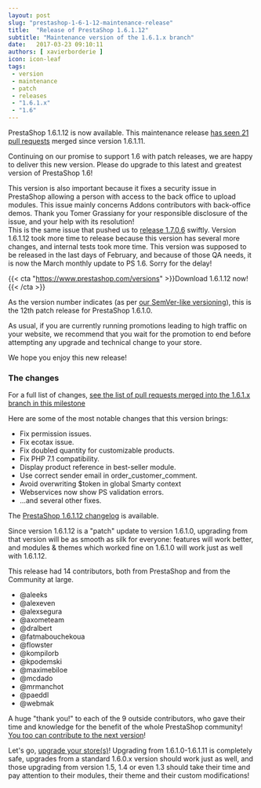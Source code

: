 ```yaml
---
layout: post
slug: "prestashop-1-6-1-12-maintenance-release"
title:  "Release of PrestaShop 1.6.1.12"
subtitle: "Maintenance version of the 1.6.1.x branch"
date:   2017-03-23 09:10:11
authors: [ xavierborderie ]
icon: icon-leaf
tags:
 - version
 - maintenance
 - patch
 - releases
 - "1.6.1.x"
 - "1.6"
---
```


PrestaShop 1.6.1.12 is now available. This maintenance release [has seen 21 pull requests](https://github.com/PrestaShop/PrestaShop/milestone/17?closed=1) merged since version 1.6.1.11.

Continuing on our promise to support 1.6 with patch releases, we are happy to deliver this new version. Please do upgrade to this latest and greatest version of PrestaShop 1.6!

This version is also important because it fixes a security issue in PrestaShop allowing a person with access to the back office to upload modules. This issue mainly concerns Addons contributors with back-office demos. Thank you Tomer Grassiany for your responsible disclosure of the issue, and your help with its resolution!<br/>
This is the same issue that pushed us to [release 1.7.0.6](http://build.prestashop.com/news/prestashop-1-7-0-6-maintenance-security-release/) swiftly. Version 1.6.1.12 took more time to release because this version has several more changes, and internal tests took more time. This version was supposed to be released in the last days of February, and because of those QA needs, it is now the March monthly update to PS 1.6. Sorry for the delay!

{{< cta "https://www.prestashop.com/versions" >}}Download 1.6.1.12 now!{{< /cta >}}


As the version number indicates (as per [our SemVer-like versioning](http://build.prestashop.com/news/a-more-semantic-versioning-scheme/)), this is the 12th patch release for PrestaShop 1.6.1.0.<br/>

As usual, if you are currently running promotions leading to high traffic on your website, we recommend that you wait for the promotion to end before attempting any upgrade and technical change to your store.

We hope you enjoy this new release!


### The changes

For a full list of changes, [see the list of pull requests merged into the 1.6.1.x branch in this milestone](https://github.com/PrestaShop/PrestaShop/pulls?utf8=%E2%9C%93&q=is%3Amerged%20milestone%3A1.6.1.12%20)

Here are some of the most notable changes that this version brings:

* Fix permission issues.
* Fix ecotax issue.
* Fix doubled quantity for customizable products.
* Fix PHP 7.1 compatibility.
* Display product reference in best-seller module.
* Use correct sender email in order_customer_comment.
* Avoid overwriting $token in global Smarty context
* Webservices now show PS validation errors.
* ...and several other fixes.


The [PrestaShop 1.6.1.12 changelog](https://www.prestashop.com/en/developers-versions/changelog/1.6.1.12-stable) is available.

Since version 1.6.1.12 is a "patch" update to version 1.6.1.0, upgrading from that version will be as smooth as silk for everyone: features will work better, and modules & themes which worked fine on 1.6.1.0 will work just as well with 1.6.1.12.

This release had 14 contributors, both from PrestaShop and from the Community at large. 

* @aleeks
* @alexeven
* @alexsegura
* @axometeam
* @dralbert
* @fatmabouchekoua
* @flowster
* @kompilorb
* @kpodemski 
* @maximebiloe
* @mcdado
* @mrmanchot
* @paeddl
* @webmak

A huge "thank you!" to each of the 9 outside contributors, who gave their time and knowledge for the benefit of the whole PrestaShop community! [You too can contribute to the next version](http://doc.prestashop.com/display/PS16/Contributing+code+to+PrestaShop)!

Let's go, [upgrade your store(s)](http://doc.prestashop.com/display/PS16/Updating+PrestaShop)! Upgrading from 1.6.1.0-1.6.1.11 is completely safe, upgrades from a standard 1.6.0.x version should work just as well, and those upgrading from version 1.5, 1.4 or even 1.3 should take their time and pay attention to their modules, their theme and their custom modifications!
